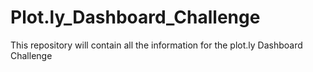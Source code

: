 # Plot.ly_Dashboard_Challenge
This repository will contain all the information for the plot.ly Dashboard Challenge
